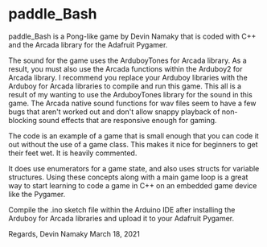 # paddle_Bash
 paddle_Bash is a Pong-like game by Devin Namaky that is coded with C++ and the Arcada library for the Adafruit Pygamer.

The sound for the game uses the ArduboyTones for Arcada library. As a result, you must also use the Arcada functions within the Arduboy2 for Arcada library. I recommend you replace your Arduboy libraries with the Arduboy for Arcada libraries to compile and run this game. This all is a result of my wanting to use the ArduboyTones library for the sound in this game. The Arcada native sound functions for wav files seem to have a few bugs that aren't worked out and don't allow snappy playback of non-blocking sound effects that are responsive enough for gaming.

The code is an example of a game that is small enough that you can code it out without the use of a game class. This makes it nice for beginners to get their feet wet. It is heavily commented.

It does use enumerators for a game state, and also uses structs for variable structures. Using these concepts along with a main game loop is a great way to start learning to code a game in C++ on an embedded game device like the Pygamer.

Compile the .ino sketch file within the Arduino IDE after installing the Arduboy for Arcada libraries and upload it to your Adafruit Pygamer. 

Regards,
Devin Namaky
March 18, 2021
